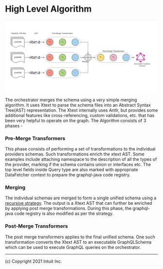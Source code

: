 # High Level Algorithm

![High Level Algorithm](../img/arch/algorithm.png)

The orchestrator merges the schema using a very simple merging algorithm. It uses Xtext to parse the schema files into 
an Abstract Syntax Tree(AST) representation. The Xtext internally uses Antlr, but provides some additional features like
cross-referencing, custom validations, etc. that has been very helpful to operate on the graph.
The Algorithm consists of 3 phases - 

### Pre-Merge Transformers 

This phase consists of performing a set of transformations to the individual providers schemas. Such transformations enrich 
the xtext AST. Some examples include attaching namespace to the description of all the types of the provider, marking if the 
schema contains union or interfaces etc. The top level fields inside Query type are also marked with appropriate DataFetcher
context to prepare the graphql-java code registry.

### Merging 

The individual schemas are merged to form a single unified schema using a [recursive strategy](merging-types.md). The output is a Xtext AST
that can further be enriched by applying post merge transformations. During this phase, the graphql-java code registry is 
also modified as per the strategy. 

### Post-Merge Transformers

The post merge transformers applies to the final unified schema. One such transformation converts the Xtext AST to an
executable GraphQLSchema which can be used to execute GraphQL queries on the orchestrator. 
    
------------------------------
(c) Copyright 2021 Intuit Inc.
